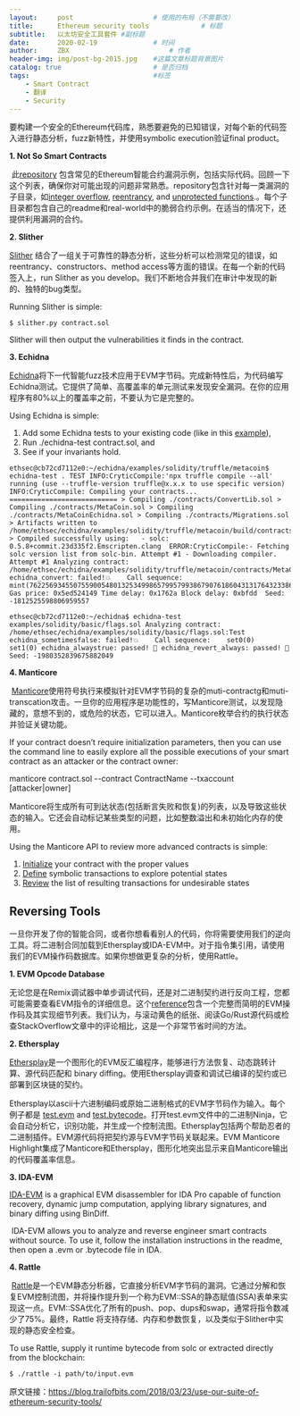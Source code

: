 ```yaml
---
layout:     post   				    # 使用的布局（不需要改）
title:      Ethereum security tools				# 标题 
subtitle:   以太坊安全工具套件 #副标题
date:       2020-02-19 				# 时间
author:     ZBX 						# 作者
header-img: img/post-bg-2015.jpg 	#这篇文章标题背景图片
catalog: true 						# 是否归档
tags:								#标签
    - Smart Contract
    - 翻译
    - Security
---
```


​		要构建一个安全的Ethereum代码库，熟悉要避免的已知错误，对每个新的代码签入进行静态分析，fuzz新特性，并使用symbolic execution验证final product。

**1. Not So Smart Contracts**

​		此[repository](https://github.com/trailofbits/not-so-smart-contracts) 包含常见的Ethereum智能合约漏洞示例，包括实际代码。回顾一下这个列表，确保你对可能出现的问题非常熟悉。repository包含针对每一类漏洞的子目录，如[integer overflow](https://github.com/trailofbits/not-so-smart-contracts/tree/master/integer_overflow), [reentrancy](https://github.com/trailofbits/not-so-smart-contracts/tree/master/reentrancy), and [unprotected functions](https://github.com/trailofbits/not-so-smart-contracts/tree/master/unprotected_function).。每个子目录都包含自己的readme和real-world中的脆弱合约示例。在适当的情况下，还提供利用漏洞的合约。

**2. Slither**

[		Slither](https://github.com/trailofbits/slither) 结合了一组关于可靠性的静态分析，这些分析可以检测常见的错误，如reentrancy、constructors、method access等方面的错误。在每一个新的代码签入上，run Slither as you develop。我们不断地合并我们在审计中发现的新的、独特的bug类型。

Running Slither is simple: 

```
$ slither.py contract.sol
```

Slither will then output the vulnerabilities it finds in the contract.

**3. Echidna**

[		Echidna](https://github.com/trailofbits/echidna)将下一代智能fuzz技术应用于EVM字节码。完成新特性后，为代码编写Echidna测试。它提供了简单、高覆盖率的单元测试来发现安全漏洞。在你的应用程序有80%以上的覆盖率之前，不要认为它是完整的。

Using Echidna is simple:

1. Add some Echidna tests to your existing code (like in this [example](https://github.com/trailofbits/echidna/blob/master/solidity/cli.sol)),
2. Run ./echidna-test contract.sol, and
3. See if your invariants hold.

```
ethsec@cb72cd7112e0:~/echidna/examples/solidity/truffle/metacoin$ echidna-test . TEST INFO:CryticCompile:'npx truffle compile --all' running (use --truffle-version truffle@x.x.x to use specific version) INFO:CryticCompile: Compiling your contracts... =========================== > Compiling ./contracts/ConvertLib.sol > Compiling ./contracts/MetaCoin.sol > Compiling ./contracts/MetaCoinEchidna.sol > Compiling ./contracts/Migrations.sol > Artifacts written to /home/ethsec/echidna/examples/solidity/truffle/metacoin/build/contracts > Compiled successfully using:   - solc: 0.5.8+commit.23d335f2.Emscripten.clang  ERROR:CryticCompile:- Fetching solc version list from solc-bin. Attempt #1 - Downloading compiler. Attempt #1 Analyzing contract: /home/ethsec/echidna/examples/solidity/truffle/metacoin/contracts/MetaCoinEchidna.sol:TEST echidna_convert: failed!💥    Call sequence:    mint(76225693455075590054801325349986579957993867907618604313176432338640747599638) Gas price: 0x5ed524149 Time delay: 0x1762a Block delay: 0xbfdd  Seed: -1812525598806959557

ethsec@cb72cd7112e0:~/echidna$ echidna-test examples/solidity/basic/flags.sol Analyzing contract: /home/ethsec/echidna/examples/solidity/basic/flags.sol:Test echidna_sometimesfalse: failed!💥    Call sequence:    set0(0)    set1(0) echidna_alwaystrue: passed! 🎉 echidna_revert_always: passed! 🎉 Seed: -1980352839675882049
```

**4. Manticore**

​		[Manticore](https://github.com/trailofbits/manticore)使用符号执行来模拟针对EVM字节码的复杂的muti-contractg和muti-transcation攻击。一旦你的应用程序是功能性的，写Manticore测试，以发现隐藏的，意想不到的，或危险的状态，它可以进入。Manticore枚举合约的执行状态并验证关键功能。

If your contract doesn’t require initialization parameters, then you can use the command line to easily explore all the possible executions of your smart contract as an attacker or the contract owner:

manticore contract.sol --contract ContractName --txaccount [attacker|owner]

​		Manticore将生成所有可到达状态(包括断言失败和恢复)的列表，以及导致这些状态的输入。它还会自动标记某些类型的问题，比如整数溢出和未初始化内存的使用。

Using the Manticore API to review more advanced contracts is simple:

1. [Initialize](https://github.com/trailofbits/manticore/blob/master/examples/evm/complete.py#L26) your contract with the proper values
2. [Define](https://github.com/trailofbits/manticore/blob/master/examples/evm/complete.py#L32-L37) symbolic transactions to explore potential states
3. [Review](https://github.com/trailofbits/manticore/blob/master/examples/evm/complete.py#L41-L43) the list of resulting transactions for undesirable states

## Reversing Tools

​		一旦你开发了你的智能合同，或者你想看看别人的代码，你将需要使用我们的逆向工具。将二进制合同加载到Ethersplay或IDA-EVM中。对于指令集引用，请使用我们的EVM操作码数据库。如果你想做更复杂的分析，使用Rattle。

**1. EVM Opcode Database**

​		无论您是在Remix调试器中单步调试代码，还是对二进制契约进行反向工程，您都可能需要查看EVM指令的详细信息。这个[reference](https://github.com/trailofbits/evm-opcodes)包含一个完整而简明的EVM操作码及其实现细节列表。我们认为，与滚动黄色的纸张、阅读Go/Rust源代码或检查StackOverflow文章中的评论相比，这是一个非常节省时间的方法。

**2. Ethersplay**

[		Ethersplay](https://github.com/trailofbits/ethersplay)是一个图形化的EVM反汇编程序，能够进行方法恢复、动态跳转计算、源代码匹配和 binary diffing。使用Ethersplay调查和调试已编译的契约或已部署到区块链的契约。

​		Ethersplay以ascii十六进制编码或原始二进制格式的EVM字节码作为输入。每个例子都是 [test.evm](https://github.com/trailofbits/ethersplay/blob/master/examples/test.evm) and [test.bytecode](https://github.com/trailofbits/ethersplay/blob/master/examples/test.bytecode)。打开test.evm文件中的二进制Ninja，它会自动分析它，识别功能，并生成一个控制流图。Ethersplay包括两个帮助忍者的二进制插件。EVM源代码将把契约源与EVM字节码关联起来。EVM Manticore Highlight集成了Manticore和Ethersplay，图形化地突出显示来自Manticore输出的代码覆盖率信息。

**3. IDA-EVM**

[		IDA-EVM](https://github.com/trailofbits/ida-evm) is a graphical EVM disassembler for IDA Pro capable of function recovery, dynamic jump computation, applying library signatures, and binary diffing using BinDiff. 

​		IDA-EVM allows you to analyze and reverse engineer smart contracts without source. To use it, follow the installation instructions in the readme, then open a .evm or .bytecode file in IDA.

**4. Rattle**

​		[Rattle](https://github.com/trailofbits/rattle)是一个EVM静态分析器，它直接分析EVM字节码的漏洞。它通过分解和恢复EVM控制流图，并将操作提升到一个称为EVM::SSA的静态赋值(SSA)表单来实现这一点。EVM::SSA优化了所有的push、pop、dups和swap，通常将指令数减少了75%。最终，Rattle 将支持存储、内存和参数恢复，以及类似于Slither中实现的静态安全检查。

To use Rattle, supply it runtime bytecode from solc or extracted directly from the blockchain:

```
$ ./rattle -i path/to/input.evm
```



原文链接：https://blog.trailofbits.com/2018/03/23/use-our-suite-of-ethereum-security-tools/